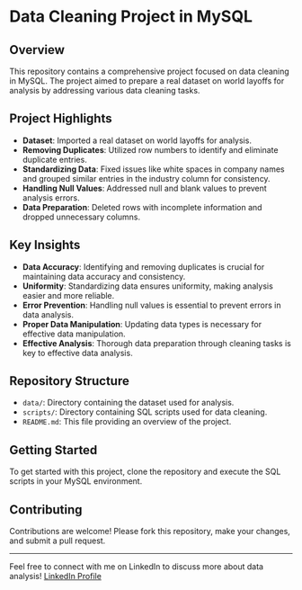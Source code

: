 # Data Cleaning Project in MySQL

## Overview
This repository contains a comprehensive project focused on data cleaning in MySQL. The project aimed to prepare a real dataset on world layoffs for analysis by addressing various data cleaning tasks.

## Project Highlights
- **Dataset**: Imported a real dataset on world layoffs for analysis.
- **Removing Duplicates**: Utilized row numbers to identify and eliminate duplicate entries.
- **Standardizing Data**: Fixed issues like white spaces in company names and grouped similar entries in the industry column for consistency.
- **Handling Null Values**: Addressed null and blank values to prevent analysis errors.
- **Data Preparation**: Deleted rows with incomplete information and dropped unnecessary columns.

## Key Insights
- **Data Accuracy**: Identifying and removing duplicates is crucial for maintaining data accuracy and consistency.
- **Uniformity**: Standardizing data ensures uniformity, making analysis easier and more reliable.
- **Error Prevention**: Handling null values is essential to prevent errors in data analysis.
- **Proper Data Manipulation**: Updating data types is necessary for effective data manipulation.
- **Effective Analysis**: Thorough data preparation through cleaning tasks is key to effective data analysis.

## Repository Structure
- `data/`: Directory containing the dataset used for analysis.
- `scripts/`: Directory containing SQL scripts used for data cleaning.
- `README.md`: This file providing an overview of the project.

## Getting Started
To get started with this project, clone the repository and execute the SQL scripts in your MySQL environment.

## Contributing
Contributions are welcome! Please fork this repository, make your changes, and submit a pull request.

---

Feel free to connect with me on LinkedIn to discuss more about data analysis! [LinkedIn Profile](www.linkedin.com/in/durgasreechowdharykommini)

